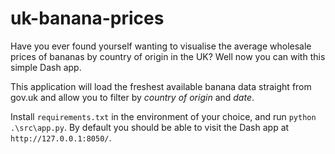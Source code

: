 # uk-banana-prices
Have you ever found yourself wanting to visualise the average wholesale prices of bananas by country of origin in the UK? Well now you can with this simple Dash app.

This application will load the freshest available banana data straight from gov.uk and allow you to filter by *country of origin* and *date*.

Install `requirements.txt` in the environment of your choice, and run `python .\src\app.py`. By default you should be able to visit the Dash app at `http://127.0.0.1:8050/`.